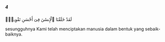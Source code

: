 ##### 4

<span class="ayah">لَقَدْ خَلَقْنَا ٱلْإِنسَٰنَ فِىٓ أَحْسَنِ تَقْوِيمٍۢ</span>

<span class="ayah_translation">sesungguhnya Kami telah menciptakan manusia dalam bentuk yang sebaik-baiknya.</span>
